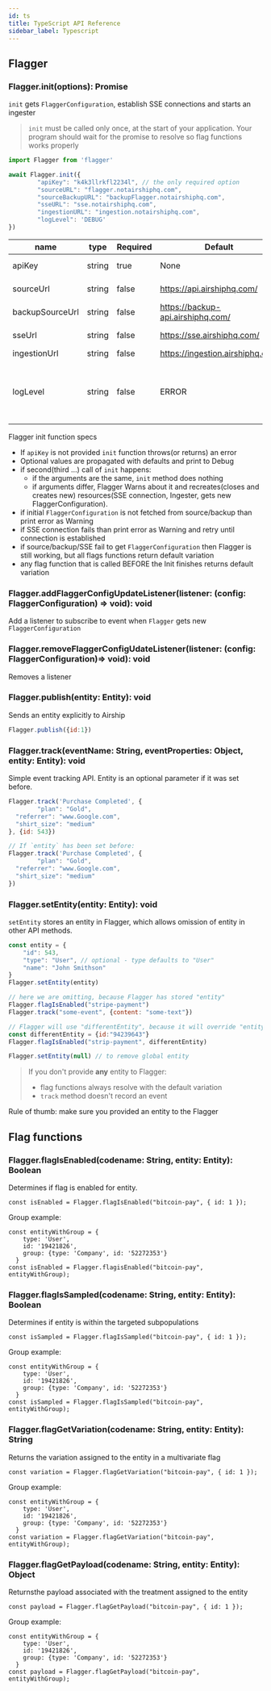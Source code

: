 ```yaml
---
id: ts
title: TypeScript API Reference
sidebar_label: Typescript
---
```


## Flagger
### Flagger.init(options): Promise<FlaggerInstance>

`init` gets `FlaggerConfiguration`, establish SSE connections and starts an ingester

> `init` must be called only once, at the start of your application. Your program should wait for the promise to resolve so flag functions works properly

```javascript
import Flagger from 'flagger'

await Flagger.init({
        "apiKey": "k4k3llrkfl2234l", // the only required option
        "sourceURL": "flagger.notairshiphq.com",
        "sourceBackupURL": "backupFlagger.notairshiphq.com",
        "sseURL": "sse.notairshiphq.com",
        "ingestionURL": "ingestion.notairshiphq.com",
        "logLevel": 'DEBUG'
})
```

| name            | type   | Required | Default                           | Description                                                                                             |
| --------------- | ------ | -------- | --------------------------------- | ------------------------------------------------------------------------------------------------------- |
| apiKey          | string | true     | None                              | API key to an environment                                                                               |
| sourceUrl       | string | false    | https://api.airshiphq.com/        | URL to get FlaggerConfiguration                                                                         |
| backupSourceUrl | string | false    | https://backup-api.airshiphq.com/ | backup URL to get FlaggerConfiguration                                                                  |
| sseUrl          | string | false    | https://sse.airshiphq.com/        | URL for real-time updates via sse                                                                       |
| ingestionUrl    | string | false    | https://ingestion.airshiphq.com   | URL for ingestion                                                                                       |
| logLevel        | string | false    | ERROR                             | set up log level: ERROR, WARN, DEBUG. Debug is the most verbose level and includes all Network requests |

Flagger init function specs
- If `apiKey` is not provided `init` function throws(or returns) an error
- Optional values are propagated with defaults and print to Debug
- if second(third …) call of `init` happens:
    - if the arguments are the same, `init` method does nothing
    - if arguments differ, Flagger Warns about it and recreates(closes and creates new) resources(SSE connection, 
    Ingester, gets new FlaggerConfiguration).
- if initial `FlaggerConfiguration` is not fetched from source/backup than print error as Warning
- if SSE connection fails than print error as Warning and retry until connection is established
- if source/backup/SSE fail to get `FlaggerConfiguration` then Flagger is still working, but all flags functions return 
default variation
- any flag function that is called BEFORE the Init finishes returns default variation  


### Flagger.addFlaggerConfigUpdateListener(listener: (config: FlaggerConfiguration) ⇒ void): void

Add a listener to subscribe to event when `Flagger` gets new `FlaggerConfiguration`
### Flagger.removeFlaggerConfigUdateListener(listener: (config: FlaggerConfiguration)⇒ void): void

Removes a listener

### Flagger.publish(entity: Entity): void

Sends an entity explicitly to Airship

```javascript
Flagger.publish({id:1})
```


### Flagger.track(eventName: String, eventProperties: Object, entity: Entity): void

Simple event tracking API.
Entity is an optional parameter if it was set before.

```javascript
Flagger.track('Purchase Completed', {
        "plan": "Gold",
  "referrer": "www.Google.com",
  "shirt_size": "medium"
}, {id: 543})

// If `entity` has been set before:
Flagger.track('Purchase Completed', {
        "plan": "Gold",
  "referrer": "www.Google.com",
  "shirt_size": "medium"
})
```

### Flagger.setEntity(entity: Entity): void

`setEntity` stores an entity in Flagger, which allows omission of entity in other API methods. 

```javascript
const entity = {
    "id": 543,
    "type": "User", // optional - type defaults to "User"
    "name": "John Smithson"
}
Flagger.setEntity(entity)

// here we are omitting, because Flagger has stored "entity"
Flagger.flagIsEnabled("stripe-payment")  
Flagger.track("some-event", {content: "some-text"})

// Flagger will use "differentEntity", because it will override "entity"
const differentEntity = {id:"94239643"}
Flagger.flagIsEnabled("strip-payment", differentEntity) 

Flagger.setEntity(null) // to remove global entity
```

>If you don't provide __any__ entity to Flagger:
>- flag functions always resolve with the default variation
>- `track` method doesn't record an event

Rule of thumb: make sure you provided an entity to the Flagger

## Flag functions
### Flagger.flagIsEnabled(codename: String, entity: Entity): Boolean

Determines if flag is enabled for entity.

    const isEnabled = Flagger.flagIsEnabled("bitcoin-pay", { id: 1 });

Group example:

    const entityWithGroup = {
        type: 'User',
        id: '19421826',
        group: {type: 'Company', id: '52272353'}
      }
    const isEnabled = Flagger.flagisEnabled("bitcoin-pay", entityWithGroup);



### Flagger.flagIsSampled(codename: String, entity: Entity): Boolean

Determines if entity is within the targeted subpopulations

    const isSampled = Flagger.flagIsSampled("bitcoin-pay", { id: 1 });

Group example:

    const entityWithGroup = {
        type: 'User',
        id: '19421826',
        group: {type: 'Company', id: '52272353'}
      }
    const isSampled = Flagger.flagIsSampled("bitcoin-pay", entityWithGroup);


### Flagger.flagGetVariation(codename: String, entity: Entity): String

Returns the variation assigned to the entity in a multivariate flag

    const variation = Flagger.flagGetVariation("bitcoin-pay", { id: 1 });

Group example:

    const entityWithGroup = {
        type: 'User',
        id: '19421826',
        group: {type: 'Company', id: '52272353'}
      }
    const variation = Flagger.flagGetVariation("bitcoin-pay", entityWithGroup);



### Flagger.flagGetPayload(codename: String, entity: Entity): Object

Returnsthe payload associated with the treatment assigned to the entity

    const payload = Flagger.flagGetPayload("bitcoin-pay", { id: 1 });

Group example:

    const entityWithGroup = {
        type: 'User',
        id: '19421826',
        group: {type: 'Company', id: '52272353'}
      }
    const payload = Flagger.flagGetPayload("bitcoin-pay", entityWithGroup);